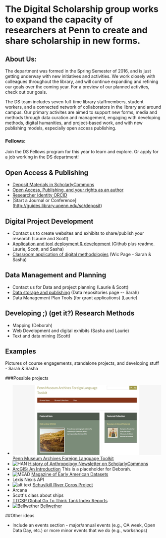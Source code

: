 # The Digital Scholarship group works to expand the capacity of researchers at Penn to create and share scholarship in new forms.


## About Us:
The department was formed in the Spring Semester of 2016, and is just getting underway with new initiatives and activities. We work closely with colleagues throughout the library, and will continue expanding and refining our goals over the coming year. For a preview of our planned activites, check out our goals.

The DS team includes seven full-time library staffmembers, student workers, and a connected network of collaborators in the library and around campus. Our primary activites are aimed to support new forms, media and methods through data curation and management, engaging with developing methods, digital humanities, and project-based work, and with new publishing models, especially open access publishing.

### Fellows:
Join the DS Fellows program for this year to learn and explore.
Or apply for a job working in the DS department!

## Open Access & Publishing

* [Deposit Materials in ScholarlyCommons](http://guides.library.upenn.edu/sc/deposit "Deposit in ScholarlyCommons")
* [Open Access, Publishing, and your rights as an author](http://guides.library.upenn.edu/oa "Open Access Guide")
* [Researcher Identity ORCID](http://guides.library.upenn.edu/orcid "ORCiD")
* [Start a Journal or Conference] (http://guides.library.upenn.edu/sc/deposit)


## Digital Project Development

* Contact us to create websites and exhibits to share/publish your research (Laurie and Scott)
* [Application and tool deployment & development](https://github.com/upenndigitalscholarship "Penn Digital Scholarship Github") (Github plus readme. Laurie, Scott, and Sasha)
* [Classroom application of digital methodologies](http://commons.library.upenn.edu/new-media-showcase "WIC New Media Showcase")  (Wic Page - Sarah & Sasha)

## Data Management and Planning

* Contact us for Data and project planning (Laurie & Scott)
* [Data storage and publishing](http://guides.library.upenn.edu/dmp/datarepos "Data Management Plans Guide: Data Repositories") (Data repositories page -- Sarah)
* Data Management Plan Tools (for grant applications) (Laurie)

## Developing ;) (get it?) Research Methods

* Mapping (Deborah)
* Web Development and digital exhibits (Sasha and Laurie)
* Text and data mining (Scott)


## Examples
Pictures of course engagements, standalone projects, and developing stuff -  Sarah & Sasha

###Possible projects

* ![alt text](https://github.com/upenndigitalscholarship/DS-website/blob/master/foreign_lang_toolkit.jpg?raw=true "Penn Museum Archives Foreign Language Toolkit")[Penn Museum Archives Foreign Language Toolkit](http://pmarchivesfltoolkit.omeka.net/)
* ![HAN](http://repository.upenn.edu/assets/md5images/d8e28f79c124341c07c1395d37e504ed.gif "Histor of Anthropology Newsletter") [History of Anthropology Newsletter on ScholarlyCommons](http://repository.upenn.edu/han/)
* [ArcGIS: An Introduction](http://guides.library.upenn.edu/introtoarcgis) This is a placeholder for Deborah.
* ![MEAD](http://repository.upenn.edu/assets/md5images/78af8fe2331db9620631cf3231775584.gif) [Magazine of Early American Datasets](http://repository.upenn.edu/mead/)
* Lexis Nexis API
* ![alt text](http://lsrcorps.upenndigitalscholarship.org/files/fullsize/85aab30953927752e81ef2e3594ad9fa.jpg) [Schuylkill River Corps Project](http://lsrcorps.upenndigitalscholarship.org/)
* Arcana
* Scott's class about ships
* [TTCSP Global Go To Think Tank Index Reports](http://repository.upenn.edu/think_tanks/)
* ![Bellwether](http://repository.upenn.edu/assets/md5images/d4798301147d16a8bfdbdcd485f24a16.gif "Bellwether Magaine") [Bellwether](http://repository.upenn.edu/bellwether/)

##Other ideas
* Include an events section - major/annual events (e.g., OA week, Open Data Day, etc.) or more minor events that we do (e.g., workshops)
